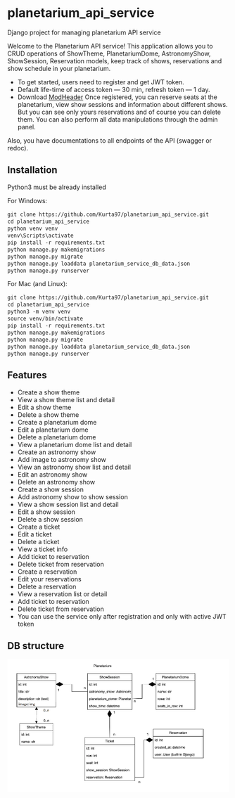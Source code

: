 # planetarium_api_service


Django project for managing planetarium API service


Welcome to the Planetarium API service! 
This application allows you to CRUD operations of ShowTheme, PlanetariumDome, 
AstronomyShow, ShowSession, Reservation models, keep track of shows, 
reservations and show schedule in your planetarium.


- To get started, users need to register and get JWT token.
- Default life-time of access token — 30 min, refresh token — 1 day.
- Download [ModHeader](https://chrome.google.com/webstore/detail/modheader/idgpnmonknjnojddfkpgkljpfnnfcklj?hl=en)
Once registered, you can reserve seats at the planetarium,
view show sessions and information about different shows. 
But you can see only yours reservations and of course you can delete them.
You can also perform all data manipulations through the admin panel.


Also, you have documentations to all endpoints of the API (swagger or redoc).


## Installation

Python3 must be already installed

For Windows:
```shell
git clone https://github.com/Kurta97/planetarium_api_service.git
cd planetarium_api_service
python venv venv
venv\Scripts\activate
pip install -r requirements.txt
python manage.py makemigrations
python manage.py migrate
python manage.py loaddata planetarium_service_db_data.json
python manage.py runserver
```
For Mac (and Linux):
```shell
git clone https://github.com/Kurta97/planetarium_api_service.git
cd planetarium_api_service
python3 -m venv venv
source venv/bin/activate
pip install -r requirements.txt
python manage.py makemigrations
python manage.py migrate
python manage.py loaddata planetarium_service_db_data.json
python manage.py runserver
```

## Features

- Create a show theme
- View a show theme list and detail
- Edit a show theme
- Delete a show theme
- Create a planetarium dome
- Edit a planetarium dome
- Delete a planetarium dome
- View a planetarium dome list and detail
- Create an astronomy show
- Add image to astronomy show
- View an astronomy show list and detail
- Edit an astronomy show
- Delete an astronomy show
- Create a show session
- Add astronomy show to show session
- View a show session list and detail
- Edit a show session
- Delete a show session
- Create a ticket
- Edit a ticket
- Delete a ticket
- View a ticket info
- Add ticket to reservation
- Delete ticket from reservation
- Create a reservation
- Edit your reservations
- Delete a reservation
- View a reservation list or detail
- Add ticket to reservation
- Delete ticket from reservation
- You can use the service only after registration and only with active JWT token


## DB structure
![Db structure](planetarium_db_structure.png)
